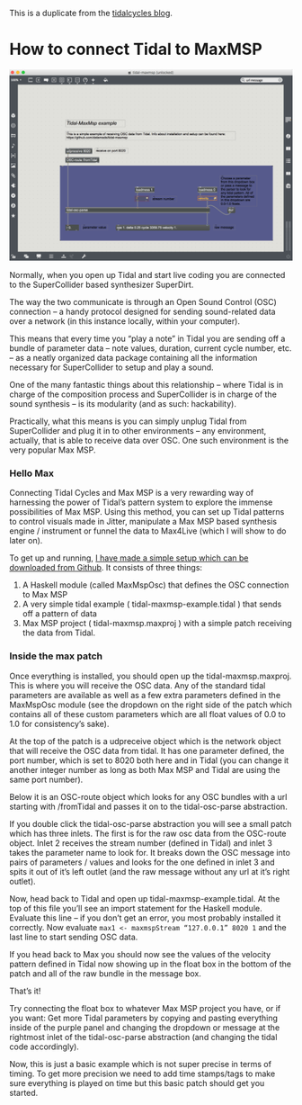 This is a duplicate from the [tidalcycles blog](http://blog.tidalcycles.org/how-to-connect-tidal-to-maxmsp/).

# How to connect Tidal to MaxMSP

![maxmsp](tidal_max_msp.png)

Normally, when you open up Tidal and start live coding you are connected to the SuperCollider based synthesizer SuperDirt.

The way the two communicate is through an Open Sound Control (OSC) connection – a handy protocol designed for sending sound-related data over a network (in this instance locally, within your computer).

This means that every time you “play a note” in Tidal you are sending off a bundle of parameter data – note values, duration, current cycle number, etc. – as a neatly organized data package containing all the information necessary for SuperCollider to setup and play a sound.

One of the many fantastic things about this relationship – where Tidal is in charge of the composition process and SuperCollider is in charge of the sound synthesis – is its modularity (and as such: hackability).

Practically, what this means is you can simply unplug Tidal from SuperCollider and plug it in to other environments – any environment, actually, that is able to receive data over OSC. One such environment is the very popular Max MSP.

### Hello Max

Connecting Tidal Cycles and Max MSP is a very rewarding way of harnessing the power of Tidal’s pattern system to explore the immense possibilities of Max MSP. Using this method, you can set up Tidal patterns to control visuals made in Jitter, manipulate a Max MSP based synthesis engine / instrument or funnel the data to Max4Live (which I will show to do later on).

To get up and running, [I have made a simple setup which can be downloaded from Github](https://github.com/datamads/tidal-maxmsp/). It consists of three things:
1. A Haskell module (called MaxMspOsc) that defines the OSC connection to Max MSP
2. A very simple tidal example ( tidal-maxmsp-example.tidal ) that sends off a pattern of data
3. Max MSP project ( tidal-maxmsp.maxproj ) with a simple patch receiving the data from Tidal.

### Inside the max patch

Once everything is installed, you should open up the tidal-maxmsp.maxproj. This is where you will receive the OSC data. Any of the standard tidal parameters are available as well as a few extra parameters defined in the MaxMspOsc module (see the dropdown on the right side of the patch which contains all of these custom parameters which are all float values of 0.0 to 1.0 for consistency’s sake).

At the top of the patch is a udpreceive object which is the network object that will receive the OSC data from tidal. It has one parameter defined, the port number, which is set to 8020 both here and in Tidal (you can change it another integer number as long as both Max MSP and Tidal are using the same port number).

Below it is an OSC-route object which looks for any OSC bundles with a url starting with /fromTidal and passes it on to the tidal-osc-parse abstraction.

If you double click the tidal-osc-parse abstraction you will see a small patch which has three inlets. The first is for the raw osc data from the OSC-route object. Inlet 2 receives the stream number (defined in Tidal) and inlet 3 takes the parameter name to look for. It breaks down the OSC message into pairs of parameters / values and looks for the one defined in inlet 3 and spits it out of it’s left outlet (and the raw message without any url at it’s right outlet).

Now, head back to Tidal and open up tidal-maxmsp-example.tidal. At the top of this file you’ll see an import statement for the Haskell module. Evaluate this line – if you don’t get an error, you most probably installed it correctly. Now evaluate `max1 <- maxmspStream “127.0.0.1” 8020 1` and the last line to start sending OSC data.

If you head back to Max you should now see the values of the velocity pattern defined in Tidal now showing up in the float box in the bottom of the patch and all of the raw bundle in the message box.

That’s it!

Try connecting the float box to whatever Max MSP project you have, or if you want: Get more Tidal parameters by copying and pasting everything inside of the purple panel and changing the dropdown or message at the rightmost inlet of the tidal-osc-parse abstraction (and changing the tidal code accordingly).

Now, this is just a basic example which is not super precise in terms of timing. To get more precision we need to add time stamps/tags to make sure everything is played on time but this basic patch should get you started.
